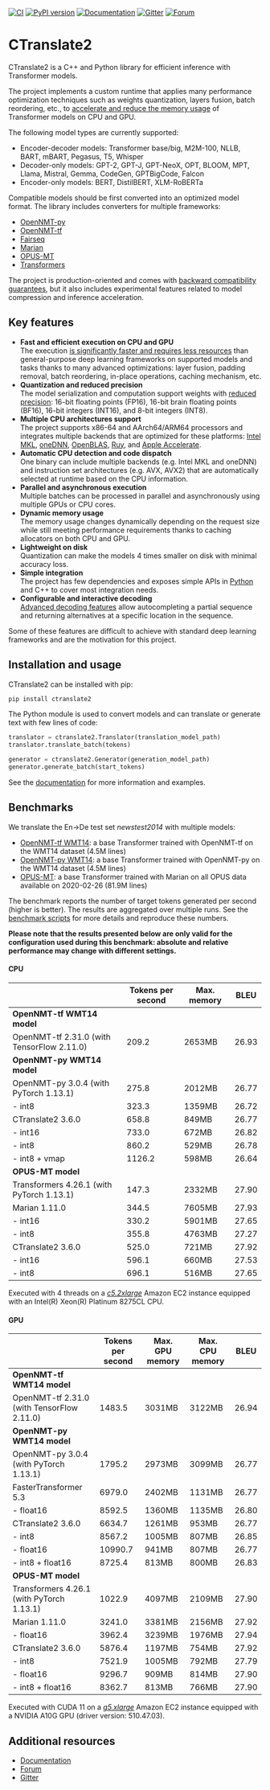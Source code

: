 [![CI](https://github.com/OpenNMT/CTranslate2/workflows/CI/badge.svg)](https://github.com/OpenNMT/CTranslate2/actions?query=workflow%3ACI) [![PyPI version](https://badge.fury.io/py/ctranslate2.svg)](https://badge.fury.io/py/ctranslate2) [![Documentation](https://img.shields.io/badge/docs-latest-blue.svg)](https://opennmt.net/CTranslate2/) [![Gitter](https://badges.gitter.im/OpenNMT/CTranslate2.svg)](https://gitter.im/OpenNMT/CTranslate2?utm_source=badge&utm_medium=badge&utm_campaign=pr-badge) [![Forum](https://img.shields.io/discourse/status?server=https%3A%2F%2Fforum.opennmt.net%2F)](https://forum.opennmt.net/)

# CTranslate2

CTranslate2 is a C++ and Python library for efficient inference with Transformer models.

The project implements a custom runtime that applies many performance optimization techniques such as weights quantization, layers fusion, batch reordering, etc., to [accelerate and reduce the memory usage](#benchmarks) of Transformer models on CPU and GPU.

The following model types are currently supported:

* Encoder-decoder models: Transformer base/big, M2M-100, NLLB, BART, mBART, Pegasus, T5, Whisper
* Decoder-only models: GPT-2, GPT-J, GPT-NeoX, OPT, BLOOM, MPT, Llama, Mistral, Gemma, CodeGen, GPTBigCode, Falcon
* Encoder-only models: BERT, DistilBERT, XLM-RoBERTa

Compatible models should be first converted into an optimized model format. The library includes converters for multiple frameworks:

* [OpenNMT-py](https://opennmt.net/CTranslate2/guides/opennmt_py.html)
* [OpenNMT-tf](https://opennmt.net/CTranslate2/guides/opennmt_tf.html)
* [Fairseq](https://opennmt.net/CTranslate2/guides/fairseq.html)
* [Marian](https://opennmt.net/CTranslate2/guides/marian.html)
* [OPUS-MT](https://opennmt.net/CTranslate2/guides/opus_mt.html)
* [Transformers](https://opennmt.net/CTranslate2/guides/transformers.html)

The project is production-oriented and comes with [backward compatibility guarantees](https://opennmt.net/CTranslate2/versioning.html), but it also includes experimental features related to model compression and inference acceleration.

## Key features

* **Fast and efficient execution on CPU and GPU**<br/>The execution [is significantly faster and requires less resources](#benchmarks) than general-purpose deep learning frameworks on supported models and tasks thanks to many advanced optimizations: layer fusion, padding removal, batch reordering, in-place operations, caching mechanism, etc.
* **Quantization and reduced precision**<br/>The model serialization and computation support weights with [reduced precision](https://opennmt.net/CTranslate2/quantization.html): 16-bit floating points (FP16), 16-bit brain floating points (BF16), 16-bit integers (INT16), and 8-bit integers (INT8).
* **Multiple CPU architectures support**<br/>The project supports x86-64 and AArch64/ARM64 processors and integrates multiple backends that are optimized for these platforms: [Intel MKL](https://software.intel.com/content/www/us/en/develop/tools/oneapi/components/onemkl.html), [oneDNN](https://github.com/oneapi-src/oneDNN), [OpenBLAS](https://www.openblas.net/), [Ruy](https://github.com/google/ruy), and [Apple Accelerate](https://developer.apple.com/documentation/accelerate).
* **Automatic CPU detection and code dispatch**<br/>One binary can include multiple backends (e.g. Intel MKL and oneDNN) and instruction set architectures (e.g. AVX, AVX2) that are automatically selected at runtime based on the CPU information.
* **Parallel and asynchronous execution**<br/>Multiple batches can be processed in parallel and asynchronously using multiple GPUs or CPU cores.
* **Dynamic memory usage**<br/>The memory usage changes dynamically depending on the request size while still meeting performance requirements thanks to caching allocators on both CPU and GPU.
* **Lightweight on disk**<br/>Quantization can make the models 4 times smaller on disk with minimal accuracy loss.
* **Simple integration**<br/>The project has few dependencies and exposes simple APIs in [Python](https://opennmt.net/CTranslate2/python/overview.html) and C++ to cover most integration needs.
* **Configurable and interactive decoding**<br/>[Advanced decoding features](https://opennmt.net/CTranslate2/decoding.html) allow autocompleting a partial sequence and returning alternatives at a specific location in the sequence.

Some of these features are difficult to achieve with standard deep learning frameworks and are the motivation for this project.

## Installation and usage

CTranslate2 can be installed with pip:

```bash
pip install ctranslate2
```

The Python module is used to convert models and can translate or generate text with few lines of code:

```python
translator = ctranslate2.Translator(translation_model_path)
translator.translate_batch(tokens)

generator = ctranslate2.Generator(generation_model_path)
generator.generate_batch(start_tokens)
```

See the [documentation](https://opennmt.net/CTranslate2) for more information and examples.

## Benchmarks

We translate the En->De test set *newstest2014* with multiple models:

* [OpenNMT-tf WMT14](https://opennmt.net/Models-tf/#translation): a base Transformer trained with OpenNMT-tf on the WMT14 dataset (4.5M lines)
* [OpenNMT-py WMT14](https://opennmt.net/Models-py/#translation): a base Transformer trained with OpenNMT-py on the WMT14 dataset (4.5M lines)
* [OPUS-MT](https://github.com/Helsinki-NLP/OPUS-MT-train/tree/master/models/en-de#opus-2020-02-26zip): a base Transformer trained with Marian on all OPUS data available on 2020-02-26 (81.9M lines)

The benchmark reports the number of target tokens generated per second (higher is better). The results are aggregated over multiple runs. See the [benchmark scripts](tools/benchmark) for more details and reproduce these numbers.

**Please note that the results presented below are only valid for the configuration used during this benchmark: absolute and relative performance may change with different settings.**

#### CPU

| | Tokens per second | Max. memory | BLEU |
| --- | --- | --- | --- |
| **OpenNMT-tf WMT14 model** | | | |
| OpenNMT-tf 2.31.0 (with TensorFlow 2.11.0) | 209.2 | 2653MB | 26.93 |
| **OpenNMT-py WMT14 model** | | | |
| OpenNMT-py 3.0.4 (with PyTorch 1.13.1) | 275.8 | 2012MB | 26.77 |
| - int8 | 323.3 | 1359MB | 26.72 |
| CTranslate2 3.6.0 | 658.8 | 849MB | 26.77 |
| - int16 | 733.0 | 672MB | 26.82 |
| - int8 | 860.2 | 529MB | 26.78 |
| - int8 + vmap | 1126.2 | 598MB | 26.64 |
| **OPUS-MT model** | | | |
| Transformers 4.26.1 (with PyTorch 1.13.1) | 147.3 | 2332MB | 27.90 |
| Marian 1.11.0 | 344.5 | 7605MB | 27.93 |
| - int16 | 330.2 | 5901MB | 27.65 |
| - int8 | 355.8 | 4763MB | 27.27 |
| CTranslate2 3.6.0 | 525.0 | 721MB | 27.92 |
| - int16 | 596.1 | 660MB | 27.53 |
| - int8 | 696.1 | 516MB | 27.65 |

Executed with 4 threads on a [*c5.2xlarge*](https://aws.amazon.com/ec2/instance-types/c5/) Amazon EC2 instance equipped with an Intel(R) Xeon(R) Platinum 8275CL CPU.

#### GPU

| | Tokens per second | Max. GPU memory | Max. CPU memory | BLEU |
| --- | --- | --- | --- | --- |
| **OpenNMT-tf WMT14 model** | | | | |
| OpenNMT-tf 2.31.0 (with TensorFlow 2.11.0) | 1483.5 | 3031MB | 3122MB | 26.94 |
| **OpenNMT-py WMT14 model** | | | | |
| OpenNMT-py 3.0.4 (with PyTorch 1.13.1) | 1795.2 | 2973MB | 3099MB | 26.77 |
| FasterTransformer 5.3 | 6979.0 | 2402MB | 1131MB | 26.77 |
| - float16 | 8592.5 | 1360MB | 1135MB | 26.80 |
| CTranslate2 3.6.0 | 6634.7 | 1261MB | 953MB | 26.77 |
| - int8 | 8567.2 | 1005MB | 807MB | 26.85 |
| - float16 | 10990.7 | 941MB | 807MB | 26.77 |
| - int8 + float16 | 8725.4 | 813MB | 800MB | 26.83 |
| **OPUS-MT model** | | | | |
| Transformers 4.26.1 (with PyTorch 1.13.1) | 1022.9 | 4097MB | 2109MB | 27.90 |
| Marian 1.11.0 | 3241.0 | 3381MB | 2156MB | 27.92 |
| - float16 | 3962.4 | 3239MB | 1976MB | 27.94 |
| CTranslate2 3.6.0 | 5876.4 | 1197MB | 754MB | 27.92 |
| - int8 | 7521.9 | 1005MB | 792MB | 27.79 |
| - float16 | 9296.7 | 909MB | 814MB | 27.90 |
| - int8 + float16 | 8362.7 | 813MB | 766MB | 27.90 |

Executed with CUDA 11 on a [*g5.xlarge*](https://aws.amazon.com/ec2/instance-types/g5/) Amazon EC2 instance equipped with a NVIDIA A10G GPU (driver version: 510.47.03).

## Additional resources

* [Documentation](https://opennmt.net/CTranslate2)
* [Forum](https://forum.opennmt.net)
* [Gitter](https://gitter.im/OpenNMT/CTranslate2)
